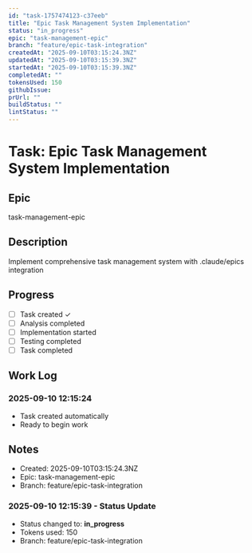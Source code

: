 ```yaml
---
id: "task-1757474123-c37eeb"
title: "Epic Task Management System Implementation"
status: "in_progress"
epic: "task-management-epic"
branch: "feature/epic-task-integration"
createdAt: "2025-09-10T03:15:24.3NZ"
updatedAt: "2025-09-10T03:15:39.3NZ"
startedAt: "2025-09-10T03:15:39.3NZ"
completedAt: ""
tokensUsed: 150
githubIssue: 
prUrl: ""
buildStatus: ""
lintStatus: ""
---
```


# Task: Epic Task Management System Implementation

## Epic
task-management-epic

## Description
Implement comprehensive task management system with .claude/epics integration

## Progress
- [ ] Task created ✓
- [ ] Analysis completed
- [ ] Implementation started
- [ ] Testing completed
- [ ] Task completed

## Work Log
### 2025-09-10 12:15:24
- Task created automatically
- Ready to begin work

## Notes
- Created: 2025-09-10T03:15:24.3NZ
- Epic: task-management-epic
- Branch: feature/epic-task-integration


### 2025-09-10 12:15:39 - Status Update
- Status changed to: **in_progress**
- Tokens used: 150
- Branch: feature/epic-task-integration
